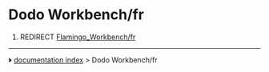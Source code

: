 # Dodo Workbench/fr
1.  REDIRECT [Flamingo_Workbench/fr](Flamingo_Workbench/fr.md)



---
⏵ [documentation index](../README.md) > Dodo Workbench/fr
